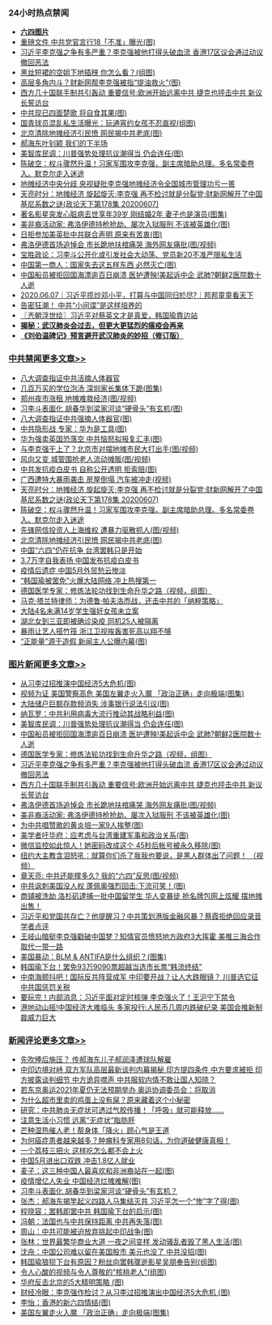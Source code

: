 <div class="catlist">
<h3>24小时热点禁闻</h3>
<ul>
<li><b><a href="64photo" target="_blank">六四图片</a></b></li>
<li><a href="https://github.com/fqnews/bnews/blob/master/cbnews/20200607/1341175.md">重磅文件 中共党官言行18「不准」曝光(图)</a></li>
<li><a href="https://github.com/fqnews/bnews/blob/master/topimagenews/20200607/1341233.md">习近平李克强之争有多严重？李克强被他打得头破血流 香港17区议会通过动议撤回恶法</a></li>
<li><a href="https://github.com/fqnews/bnews/blob/master/cnnews/20200607/1341186.md">黑丝短裙的空姐下地插秧 你怎么看？(组图)</a></li>
<li><a href="https://github.com/fqnews/bnews/blob/master/cbnews/20200607/1341206.md">高层多角内斗？财新网帮李克强被指“提油救火”(图)</a></li>
<li><a href="https://github.com/fqnews/bnews/blob/master/topimagenews/20200607/1341208.md">西方几十国联手制共引轰动 重要信号:欧洲开始远离中共 捷克也抨击中共 新议长誓访台</a></li>
<li><a href="https://github.com/fqnews/bnews/blob/master/cbnews/20200607/1341207.md">中共现已四面楚歌 将自食其果(图)</a></li>
<li><a href="https://github.com/fqnews/bnews/blob/master/sports/20200607/1341188.md">国青球员混乱私生活曝光：玩通宵约女孩不忍直视(组图)</a></li>
<li><a href="https://github.com/fqnews/bnews/blob/master/cbnews/20200608/1341361.md">北京清除地摊经济引民愤 网民揭中共老底(图)</a></li>
<li><a href="https://github.com/fqnews/bnews/blob/master/ssgc/20200607/1341274.md">郝海东叶钊颖 我们的下半场</a></li>
<li><a href="https://github.com/fqnews/bnews/blob/master/topimagenews/20200608/1341320.md">美智库民调：川普强势处理抗议潮得当 仍会连任(图)</a></li>
<li><a href="https://github.com/fqnews/bnews/blob/master/cbnews/20200608/1341381.md">陈破空：权斗骤然升温！习家军围攻李克强，副主席暗助总理。多名常委卷入。默克尔走入迷途 </a></li>
<li><a href="https://github.com/fqnews/bnews/blob/master/headline/20200607/1341203.md">地摊经济中央分歧 央视疑批李克强地摊经济令全国城市管理功亏一篑</a></li>
<li><a href="https://github.com/fqnews/bnews/blob/master/cbnews/20200608/1341391.md">天亮时分：地摊经济 旋起旋灭;李克强 再不检讨就是分裂党;财新网解开了中国基尼系数之谜(政论天下第178集 20200607) </a></li>
<li><a href="https://github.com/fqnews/bnews/blob/master/yule/20200608/1341313.md">著名影星突发心脏病去世享年39岁 刚结婚2年 妻子也是演员(图集)</a></li>
<li><a href="https://github.com/fqnews/bnews/blob/master/topimagenews/20200607/1341162.md">美非裔活动家: 弗洛伊德持枪抢劫、屡次入狱服刑 不该被英雄化(图)</a></li>
<li><a href="https://github.com/fqnews/bnews/blob/master/worldnews/20200608/1341336.md">日拒参加美英批中共联合声明 原来有苦衷(图)</a></li>
<li><a href="https://github.com/fqnews/bnews/blob/master/topimagenews/20200607/1341168.md">弗洛伊德首场追悼会 市长跪地扶棺痛哭 海外网友痛批(图/视频)</a></li>
<li><a href="https://github.com/fqnews/bnews/blob/master/bannedvideo/20200608/1341306.md">宝胜政论：习李斗公开化或引发社会大动荡、党员新20不准严限私生活</a></li>
<li><a href="https://github.com/fqnews/bnews/blob/master/lifebaike/20200607/1341228.md">中国第一商人：国家失去这五样东西 必然灭亡(图)</a></li>
<li><a href="https://github.com/fqnews/bnews/blob/master/topimagenews/20200607/1341284.md">中国船员被拒回国海漂逾百日崩溃 医护遭殃!美起诉中企 武肺?朝鲜2医院数十人逝</a></li>
<li><a href="https://github.com/fqnews/bnews/blob/master/taiwannews/20200607/1341195.md">2020.06.07｜习近平揽炒邓小平，打算与中国同归於尽?｜邦邦童童看天下</a></li>
<li><a href="https://github.com/fqnews/bnews/blob/master/cnnews/20200607/1341229.md">告密狂潮！ 中共“小间谍”是这样培养的</a></li>
<li><a href="https://github.com/fqnews/bnews/blob/master/ssgc/20200608/1341377.md">〖兲朝浮世绘〗习近平对蔡英文才是真爱，韩国瑜靠边站</a></li>
<li><b><a href="https://github.com/fqnews/bnews/blob/master/comments/20200211/1275071.md" target="_blank">揭秘：武汉肺炎会过去，但更大更猛烈的瘟疫会再来</a></b></li>
<li><b><a href="https://github.com/fqnews/bnews/blob/master/comments/20200207/1272816.md" target="_blank">《刘伯温碑记》预言避开武汉肺炎的妙招（修订版）</a></b></li>
</ul>
</div>

<div class="catlist">
<h3><a href="https://github.com/fqnews/bnews/blob/master/cbnews/" target="_blank">中共禁闻</a><span><a href="https://github.com/fqnews/bnews/blob/master/cbnews/" target="_blank" rel="nofollow">更多文章>></a></span></h3>
<ul>
<li><a href="https://github.com/fqnews/bnews/blob/master/cbnews/20200608/1341533.md" target="_blank">八大调查指证中共活摘人体器官</a></li>
<li><a href="https://github.com/fqnews/bnews/blob/master/cbnews/20200608/1341534.md" target="_blank">几百万买的学位泡汤 深圳家长集体下跪(图集)</a></li>
<li><a href="https://github.com/fqnews/bnews/blob/master/cbnews/20200608/1341523.md" target="_blank">郑州夜市涨租 地摊难救经济(图/视频)</a></li>
<li><a href="https://github.com/fqnews/bnews/blob/master/cbnews/20200608/1341518.md" target="_blank">习李斗表面化 胡春华到梁家河谈“硬骨头”有玄机(图)</a></li>
<li><a href="https://github.com/fqnews/bnews/blob/master/cbnews/20200608/1341497.md" target="_blank">八大调查指证中共强摘人体器官(图)</a></li>
<li><a href="https://github.com/fqnews/bnews/blob/master/cbnews/20200608/1341496.md" target="_blank">中共隐形战 专家：华为是工具(图)</a></li>
<li><a href="https://github.com/fqnews/bnews/blob/master/cbnews/20200608/1341478.md" target="_blank">华为强卖英国恐落空 中共恼怒拟报复汇丰(图)</a></li>
<li><a href="https://github.com/fqnews/bnews/blob/master/cbnews/20200608/1341473.md" target="_blank">与李克强干上了？北京市对摆地摊市民大打出手(图/视频)</a></li>
<li><a href="https://github.com/fqnews/bnews/blob/master/cbnews/20200608/1341472.md" target="_blank">风向又变 城管围抢老人流动摊贩(图/视频)</a></li>
<li><a href="https://github.com/fqnews/bnews/blob/master/cbnews/20200608/1341426.md" target="_blank">中共发抗疫白皮书 自称公开透明 拒索赔(图)</a></li>
<li><a href="https://github.com/fqnews/bnews/blob/master/cbnews/20200608/1341425.md" target="_blank">广西遭特大暴雨袭击 房屋倒塌 汽车被冲走(视频)</a></li>
<li><a href="https://github.com/fqnews/bnews/blob/master/cbnews/20200608/1341391.md" target="_blank">天亮时分：地摊经济 旋起旋灭;李克强 再不检讨就是分裂党;财新网解开了中国基尼系数之谜(政论天下第178集 20200607)</a></li>
<li><a href="https://github.com/fqnews/bnews/blob/master/cbnews/20200608/1341381.md" target="_blank">陈破空：权斗骤然升温！习家军围攻李克强，副主席暗助总理。多名常委卷入。默克尔走入迷途</a></li>
<li><a href="https://github.com/fqnews/bnews/blob/master/cbnews/20200608/1341371.md" target="_blank">先锋网信投资人上海维权 遭暴力驱散抓人(图/视频)</a></li>
<li><a href="https://github.com/fqnews/bnews/blob/master/cbnews/20200608/1341361.md" target="_blank">北京清除地摊经济引民愤 网民揭中共老底(图)</a></li>
<li><a href="https://github.com/fqnews/bnews/blob/master/cbnews/20200607/1341293.md" target="_blank">中国“六四“仍在抗争 台湾罢韩只是开始</a></li>
<li><a href="https://github.com/fqnews/bnews/blob/master/cbnews/20200607/1341292.md" target="_blank">3.7万字自我表扬 中国发布抗疫白皮书</a></li>
<li><a href="https://github.com/fqnews/bnews/blob/master/cbnews/20200607/1341278.md" target="_blank">疫情后遗症 中国5月外贸愁云惨淡</a></li>
<li><a href="https://github.com/fqnews/bnews/blob/master/cbnews/20200607/1341276.md" target="_blank">“韩国瑜被罢免”火爆大陆网络 冲上热搜第一</a></li>
<li><a href="https://github.com/fqnews/bnews/blob/master/comments/20200607/783186.md" target="_blank">德国医学专家：修炼法轮功找到生命升华之路（视频，组图）</a></li>
<li><a href="https://github.com/fqnews/bnews/blob/master/cbnews/20200607/1340904.md" target="_blank">马克·塔兰特律师：为德鲁·帕夫洛而战，还击中共的「纳粹策略」</a></li>
<li><a href="https://github.com/fqnews/bnews/blob/master/cbnews/20200607/1341225.md" target="_blank">大陆4名未满14岁学生强奸女孩未立案</a></li>
<li><a href="https://github.com/fqnews/bnews/blob/master/cbnews/20200607/1341224.md" target="_blank">湖北女到三亚即被确诊染疫 同机25人被隔离</a></li>
<li><a href="https://github.com/fqnews/bnews/blob/master/cbnews/20200607/1341223.md" target="_blank">暴雨让艺人搭竹筏 浙江卫视挨轰害死高以翔不够</a></li>
<li><a href="https://github.com/fqnews/bnews/blob/master/cbnews/20200607/1341211.md" target="_blank">“正能量”源于造假 新闻主人公曝内幕(图)</a></li>

</ul>
</div>
<div class="catlist">
<h3><a href="https://github.com/fqnews/bnews/blob/master/topimagenews/" target="_blank">图片新闻</a><span><a href="https://github.com/fqnews/bnews/blob/master/topimagenews/" target="_blank" rel="nofollow">更多文章>></a></span></h3>
<ul>
<li><a href="https://github.com/fqnews/bnews/blob/master/topimagenews/20200608/1341485.md" target="_blank">从习李过招推演中国经济5大危机(图)</a></li>
<li><a href="https://github.com/fqnews/bnews/blob/master/topimagenews/20200608/1341484.md" target="_blank">视频为证 美国警察高危 美国左翼走火入魔 「政治正确」走向极端(图集)</a></li>
<li><a href="https://github.com/fqnews/bnews/blob/master/topimagenews/20200608/1341483.md" target="_blank">大陆储户巨额存款频消失 涉事银行说法引议(图)</a></li>
<li><a href="https://github.com/fqnews/bnews/blob/master/topimagenews/20200608/1341452.md" target="_blank">纳瓦罗：中共利用病毒大流行推动其战略利益(图)</a></li>
<li><a href="https://github.com/fqnews/bnews/blob/master/topimagenews/20200608/1341320.md" target="_blank">美智库民调：川普强势处理抗议潮得当 仍会连任(图)</a></li>
<li><a href="https://github.com/fqnews/bnews/blob/master/topimagenews/20200607/1341284.md" target="_blank">中国船员被拒回国海漂逾百日崩溃 医护遭殃!美起诉中企 武肺?朝鲜2医院数十人逝</a></li>
<li><a href="https://github.com/fqnews/bnews/blob/master/comments/20200607/783186.md" target="_blank">德国医学专家：修炼法轮功找到生命升华之路（视频，组图）</a></li>
<li><a href="https://github.com/fqnews/bnews/blob/master/topimagenews/20200607/1341233.md" target="_blank">习近平李克强之争有多严重？李克强被他打得头破血流 香港17区议会通过动议撤回恶法</a></li>
<li><a href="https://github.com/fqnews/bnews/blob/master/topimagenews/20200607/1341208.md" target="_blank">西方几十国联手制共引轰动 重要信号:欧洲开始远离中共 捷克也抨击中共 新议长誓访台</a></li>
<li><a href="https://github.com/fqnews/bnews/blob/master/topimagenews/20200607/1341168.md" target="_blank">弗洛伊德首场追悼会 市长跪地扶棺痛哭 海外网友痛批(图/视频)</a></li>
<li><a href="https://github.com/fqnews/bnews/blob/master/topimagenews/20200607/1341162.md" target="_blank">美非裔活动家: 弗洛伊德持枪抢劫、屡次入狱服刑 不该被英雄化(图)</a></li>
<li><a href="https://github.com/fqnews/bnews/blob/master/topimagenews/20200607/1341161.md" target="_blank">为中共唱赞歌的黄炎培一家9人挨整(图)</a></li>
<li><a href="https://github.com/fqnews/bnews/blob/master/topimagenews/20200607/1341090.md" target="_blank">美学者吁华府：应考虑与台湾重建军事和政治关系(图)</a></li>
<li><a href="https://github.com/fqnews/bnews/blob/master/topimagenews/20200607/1341078.md" target="_blank">微信监控如此惊人！她密码改成这个 45秒后帐号被永久移除(图)</a></li>
<li><a href="https://github.com/fqnews/bnews/blob/master/topimagenews/20200607/1341008.md" target="_blank">纽约大主教含泪怒吼：就算你们杀了我我也要说，是黑人群体出了问题！ （视频）</a></li>
<li><a href="https://github.com/fqnews/bnews/blob/master/comments/20200607/1341003.md" target="_blank">章天亮: 中共还能撑多久? 我的“六四”反思(图/视频)</a></li>
<li><a href="https://github.com/fqnews/bnews/blob/master/topimagenews/20200607/1340985.md" target="_blank">中共讽刺美国没人权 蓬佩奥强烈回击:下流可笑！(图)</a></li>
<li><a href="https://github.com/fqnews/bnews/blob/master/topimagenews/20200607/1340815.md" target="_blank">商铺被洗劫 洛杉矶逮捕一批中国留学生 华人变暴徒 抢名牌包网上炫耀 摆地摊出售！</a></li>
<li><a href="https://github.com/fqnews/bnews/blob/master/topimagenews/20200607/1340796.md" target="_blank">习近平和党国共存亡？他提醒习？中共策划港版金融风暴？蔡霞拒绝回应录音 学者点评</a></li>
<li><a href="https://github.com/fqnews/bnews/blob/master/topimagenews/20200607/1340781.md" target="_blank">王岐山暗挺李克强戳破中国梦？知情官员愤怒地方政府3大挥霍 美推三海合作取代一带一路</a></li>
<li><a href="https://github.com/fqnews/bnews/blob/master/topimagenews/20200606/1340740.md" target="_blank">美国暴动：BLM &#038; ANTIFA是什么组织？(图集)</a></li>
<li><a href="https://github.com/fqnews/bnews/blob/master/topimagenews/20200606/1340735.md" target="_blank">韩国瑜下台！罢免93万9090票超越当选市长票“韩流终结”</a></li>
<li><a href="https://github.com/fqnews/bnews/blob/master/topimagenews/20200606/1340727.md" target="_blank">中南海颤抖吧！国际反共阵营成军 中印要开战？让人大跌眼镜？ 川普选它征中共国惩罚关税</a></li>
<li><a href="https://github.com/fqnews/bnews/blob/master/topimagenews/20200606/1340712.md" target="_blank">要玩完！内部消息：习近平面对定时核弹 李克强火了！王沪宁下禁令</a></li>
<li><a href="https://github.com/fqnews/bnews/blob/master/topimagenews/20200606/1340690.md" target="_blank">港地动山摇!中国经济大难临头 多家投行:人民币几周内跌破纪录 美国会推新制裁威力巨大</a></li>

</ul>
</div>
<div class="catlist">
<h3><a href="https://github.com/fqnews/bnews/blob/master/comments/" target="_blank">新闻评论</a><span><a href="https://github.com/fqnews/bnews/blob/master/comments/" target="_blank" rel="nofollow">更多文章>></a></span></h3>
<ul>
<li><a href="https://github.com/fqnews/bnews/blob/master/comments/20200608/1341545.md" target="_blank">先吹捧后施压？ 传郝海东儿子郝润泽遭球队解雇</a></li>
<li><a href="https://github.com/fqnews/bnews/blob/master/comments/20200608/1341541.md" target="_blank">中印边境对峙 双方军队高层最新谈判内幕揭秘 印方提四条件 中方要求被拒 印方披露谈判细节 中方诡异噤声 中共服软内情不敢让国人知晓？</a></li>
<li><a href="https://github.com/fqnews/bnews/blob/master/comments/20200608/1341540.md" target="_blank">若东京奥运2021年夏仍无法预期举办 奥运协调委员会：将取消</a></li>
<li><a href="https://github.com/fqnews/bnews/blob/master/comments/20200608/1341531.md" target="_blank">为什么超市里卖的鸡蛋上没有屎？原来藏着这个小秘密</a></li>
<li><a href="https://github.com/fqnews/bnews/blob/master/comments/20200608/1341530.md" target="_blank">研究：中共肺炎无症状可透过气胶传播！「呼吸」就可能释放&#8230;&#8230;</a></li>
<li><a href="https://github.com/fqnews/bnews/blob/master/comments/20200608/1341529.md" target="_blank">注意生活小习惯 远离“无症状”脂肪肝</a></li>
<li><a href="https://github.com/fqnews/bnews/blob/master/comments/20200608/1341528.md" target="_blank">芒种湿热催人老！帮身体「降火」顾心气是王道</a></li>
<li><a href="https://github.com/fqnews/bnews/blob/master/comments/20200608/1341527.md" target="_blank">为何癌症患者越来越多？肿瘤科专家用8句话，为你道破健康真相！</a></li>
<li><a href="https://github.com/fqnews/bnews/blob/master/comments/20200608/1341526.md" target="_blank">一个荔枝三把火 这样吃怎么都不会上火</a></li>
<li><a href="https://github.com/fqnews/bnews/blob/master/comments/20200608/1341501.md" target="_blank">中国5月进出口双跌 冲击1.8亿人就业</a></li>
<li><a href="https://github.com/fqnews/bnews/blob/master/comments/20200608/1341479.md" target="_blank">麦子：这三种中国人最喜欢和非洲裔站在一起(图)</a></li>
<li><a href="https://github.com/fqnews/bnews/blob/master/comments/20200608/1341477.md" target="_blank">疫情增亿人失业 中国经济烂摊难解(图)</a></li>
<li><a href="https://github.com/fqnews/bnews/blob/master/comments/20200608/1341475.md" target="_blank">习李斗表面化 胡春华到梁家河谈“硬骨头”有玄机？</a></li>
<li><a href="https://github.com/fqnews/bnews/blob/master/comments/20200608/1341468.md" target="_blank">张杰：郝海东揭竿起义四路人马集结灭共 习近平怎一个“惨”字了得(图)</a></li>
<li><a href="https://github.com/fqnews/bnews/blob/master/comments/20200608/1341467.md" target="_blank">程晓容：罢韩即罢中共 韩国瑜下台的启示(图)</a></li>
<li><a href="https://github.com/fqnews/bnews/blob/master/comments/20200608/1341466.md" target="_blank">冯朝：法国也与中共保持距离 中共再失落(图)</a></li>
<li><a href="https://github.com/fqnews/bnews/blob/master/comments/20200608/1341465.md" target="_blank">周山：中共可能被迫放弃挑起中印战争(图)</a></li>
<li><a href="https://github.com/fqnews/bnews/blob/master/comments/20200608/1341464.md" target="_blank">张林：世界最繁华商业大道 一夜之间变样 发动骚乱者毁了黑人生活(图)</a></li>
<li><a href="https://github.com/fqnews/bnews/blob/master/comments/20200608/1341459.md" target="_blank">沈舟：中国公司难以留在美国股市 美元也没了 中共没招(图)</a></li>
<li><a href="https://github.com/fqnews/bnews/blob/master/comments/20200608/1341458.md" target="_blank">韩国瑜狼狈下台有原因？粉丝向罢韩骤逝影星吴朋奉告别(组图)</a></li>
<li><a href="https://github.com/fqnews/bnews/blob/master/comments/20200608/1341438.md" target="_blank">令人心酸的视频与令人尊敬的“核桃老人”(组图)</a></li>
<li><a href="https://github.com/fqnews/bnews/blob/master/comments/20200608/1341429.md" target="_blank">华府反击北京的5大精明策略 (图)</a></li>
<li><a href="https://github.com/fqnews/bnews/blob/master/comments/20200608/1341423.md" target="_blank">财经冷眼：李克强作检讨？从习李过招推演出中国经济5大危机 (图)</a></li>
<li><a href="https://github.com/fqnews/bnews/blob/master/comments/20200608/1341422.md" target="_blank">李怡：香港的新六四情结(图)</a></li>
<li><a href="https://github.com/fqnews/bnews/blob/master/comments/20200608/1341421.md" target="_blank">美国左翼走火入魔 「政治正确」走向极端(图集)</a></li>

</ul>
</div>